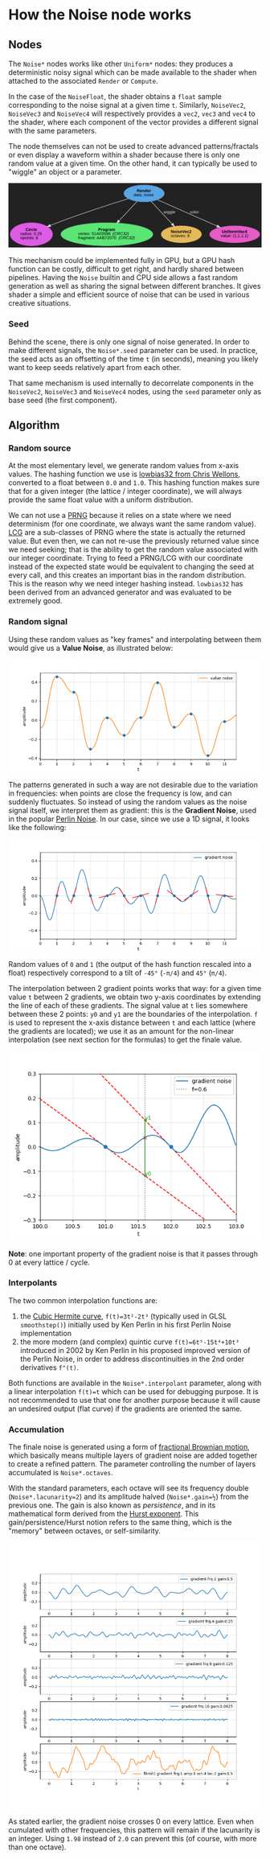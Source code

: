# How the Noise node works

## Nodes

The `Noise*` nodes works like other `Uniform*` nodes: they produces a
deterministic noisy signal which can be made available to the shader when
attached to the associated `Render` or `Compute`.

In the case of the `NoiseFloat`, the shader obtains a `float` sample
corresponding to the noise signal at a given time `t`. Similarly, `NoiseVec2`,
`NoiseVec3` and `NoiseVec4` will respectively provides a `vec2`, `vec3` and
`vec4` to the shader, where each component of the vector provides a different
signal with the same parameters.

The node themselves can not be used to create advanced patterns/fractals or
even display a waveform within a shader because there is only one random value
at a given time. On the other hand, it can typically be used to "wiggle" an
object or a parameter.

![Noise graph](img/noise/graph.png)

This mechanism could be implemented fully in GPU, but a GPU hash function can
be costly, difficult to get right, and hardly shared between pipelines. Having
the `Noise` builtin and CPU side allows a fast random generation as well as
sharing the signal between different branches. It gives shader a simple and
efficient source of noise that can be used in various creative situations.

### Seed

Behind the scene, there is only one signal of noise generated. In order to make
different signals, the `Noise*.seed` parameter can be used.  In practice, the
seed acts as an offsetting of the time `t` (in seconds), meaning you likely
want to keep seeds relatively apart from each other.

That same mechanism is used internally to decorrelate components in the
`NoiseVec2`, `NoiseVec3` and `NoiseVec4` nodes, using the `seed` parameter only
as base seed (the first component).


## Algorithm

### Random source

At the most elementary level, we generate random values from x-axis values. The
hashing function we use is [lowbias32 from Chris Wellons][lowbias32], converted
to a float between `0.0` and `1.0`.  This hashing function makes sure that for
a given integer (the lattice / integer coordinate), we will always provide the
same float value with a uniform distribution.

We can not use a [PRNG][prng] because it relies on a state where we need
determinism (for one coordinate, we always want the same random value).
[LCG][lcg] are a sub-classes of PRNG where the state is actually the returned
value. But even then, we can not re-use the previously returned value since we
need seeking; that is the ability to get the random value associated with our
integer coordinate. Trying to feed a PRNG/LCG with our coordinate instead of
the expected state would be equivalent to changing the seed at every call, and
this creates an important bias in the random distribution. This is the reason
why we need integer hashing instead. `lowbias32` has been derived from an
advanced generator and was evaluated to be extremely good.

### Random signal

Using these random values as "key frames" and interpolating between them would
give us a **Value Noise**, as illustrated below:

![Value Noise](img/noise/value-noise.png)

The patterns generated in such a way are not desirable due to the variation in
frequencies: when points are close the frequency is low, and can suddenly
fluctuates. So instead of using the random values as the noise signal itself,
we interpret them as gradient: this is the **Gradient Noise**, used in the
popular [Perlin Noise][perlin-noise]. In our case, since we use a 1D signal, it
looks like the following:

![Gradient Noise](img/noise/gradient-noise.png)

Random values of `0` and `1` (the output of the hash function rescaled into a
float) respectively correspond to a tilt of `-45°` (`-π/4`) and `45°` (`π/4`).

The interpolation between 2 gradient points works that way: for a given time
value `t` between 2 gradients, we obtain two y-axis coordinates by extending
the line of each of these gradients. The signal value at `t` lies somewhere
between these 2 points: `y0` and `y1` are the boundaries of the interpolation.
`f` is used to represent the x-axis distance between `t` and each lattice
(where the gradients are located); we use it as an amount for the non-linear
interpolation (see next section for the formulas) to get the finale value.

![Gradient Noise interpolation](img/noise/gradient-interp.png)

**Note**: one important property of the gradient noise is that it passes
through 0 at every lattice / cycle.

### Interpolants

The two common interpolation functions are:

1. the [Cubic Hermite curve][hermite], `f(t)=3t²-2t³` (typically used in GLSL
   `smoothstep()`) initially used by Ken Perlin in his first Perlin Noise
   implementation
2. the more modern (and complex) quintic curve `f(t)=6t⁵-15t⁴+10t³` introduced
   in 2002 by Ken Perlin in his proposed improved version of the Perlin Noise,
   in order to address discontinuities in the 2nd order derivatives `f"(t)`.

Both functions are available in the `Noise*.interpolant` parameter, along with
a linear interpolation `f(t)=t` which can be used for debugging purpose. It is
not recommended to use that one for another purpose because it will cause an
undesired output (flat curve) if the gradients are oriented the same.


### Accumulation

The finale noise is generated using a form of [fractional Brownian
motion][fbm], which basically means multiple layers of gradient noise are
added together to create a refined pattern. The parameter controlling the
number of layers accumulated is `Noise*.octaves`.

With the standard parameters, each octave will see its frequency double
(`Noise*.lacunarity=2`) and its amplitude halved (`Noise*.gain=½`) from the
previous one.  The gain is also known as *persistence*, and in its mathematical
form derived from the [Hurst exponent][hurst]. This gain/persistence/Hurst
notion refers to the same thing, which is the "memory" between octaves, or
self-similarity.

![Fractional_Brownian_motion](img/noise/fbm.png)

As stated earlier, the gradient noise crosses 0 on every lattice. Even when
cumulated with other frequencies, this pattern will remain if the lacunarity is
an integer. Using `1.98` instead of `2.0` can prevent this (of course, with
more than one octave).

[lowbias32]: https://nullprogram.com/blog/2018/07/31/
[prng]: https://en.wikipedia.org/wiki/Pseudorandom_number_generator
[lcg]: https://en.wikipedia.org/wiki/Linear_congruential_generator
[perlin-noise]: https://en.wikipedia.org/wiki/Perlin_noise
[hermite]: https://en.wikipedia.org/wiki/Hermite_curve
[fbm]: https://en.wikipedia.org/wiki/Fractional_Brownian_motion
[hurst]: https://en.wikipedia.org/wiki/Hurst_exponent
